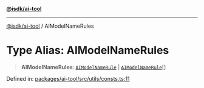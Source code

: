 [**@isdk/ai-tool**](../README.md)

***

[@isdk/ai-tool](../globals.md) / AIModelNameRules

# Type Alias: AIModelNameRules

> **AIModelNameRules**: [`AIModelNameRule`](AIModelNameRule.md) \| [`AIModelNameRule`](AIModelNameRule.md)[]

Defined in: [packages/ai-tool/src/utils/consts.ts:11](https://github.com/isdk/ai-tool.js/blob/79d5773fa454dc7789b1291b1ebd73e4c1b93154/src/utils/consts.ts#L11)
